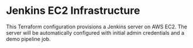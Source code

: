 # Jenkins EC2 Infrastructure

This Terraform configuration provisions a Jenkins server on AWS EC2. The server will be automatically configured with initial admin credentials and a demo pipeline job.

